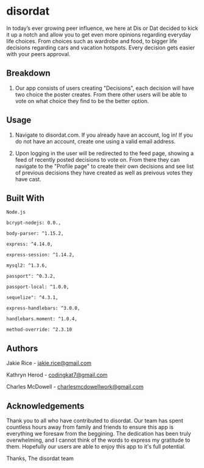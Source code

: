 # disordat
In today’s ever growing peer influence, we here at Dis or Dat decided to kick it up a notch and allow you to get even more opinions regarding everyday life choices. From choices such as wardrobe and food, to bigger life decisions regarding cars and vacation hotspots. Every decision gets easier with your peers approval. 


## Breakdown
1. Our app consists of users creating "Decisions", each decision will have two choice the poster creates. From there other users will be able to vote on what choice they find to be the better option.
## Usage
1. Navigate to disordat.com. If you already have an account, log in! If you do not have an account, create one using a valid email address.

2. Upon logging in the user will be redirected to the feed page, showing a feed of recently posted decisions to vote on. From there they can navigate to the "Profile page" to create their own decisions and see list of previous decisions they have created as well as preivous votes they have cast.

## Built With
    Node.js

    bcrypt-nodejs: 0.0.,

    body-parser: ^1.15.2,

    express: ^4.14.0,

    express-session: ^1.14.2,

    mysql2: ^1.3.6,

    passport": ^0.3.2,

    passport-local: ^1.0.0,

    sequelize": ^4.3.1,

    express-handlebars: ^3.0.0,

    handlebars.moment: ^1.0.4,

    method-override: ^2.3.10

## Authors
Jakie Rice - jakie.rice@gmail.com

Kathryn Herod - codingkat7@gmail.com

Charles McDowell - charlesmcdowellwork@gmail.com

## Acknowledgements
Thank you to all who have contributed to disordat. Our team has spent countless hours away from family and friends to ensure this app is everything we foresaw from the beggining. The dedication has been truly overwhelming, and I cannot think of the words to express my gratitude to them. Hopefully our users are able to enjoy this app to it's full potential.

Thanks,
The disordat team

